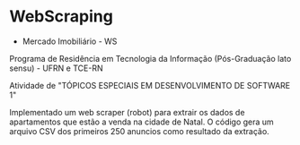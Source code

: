 # WebScraping

- Mercado Imobiliário - WS

Programa de Residência em Tecnologia da Informação (Pós-Graduação lato sensu) - UFRN e TCE-RN

Atividade de "TÓPICOS ESPECIAIS EM DESENVOLVIMENTO DE SOFTWARE 1"

Implementado um web scraper (robot) para extrair os dados de apartamentos que estão a venda na cidade de Natal. 
O código gera um arquivo CSV dos primeiros 250 anuncios como resultado da extração.

